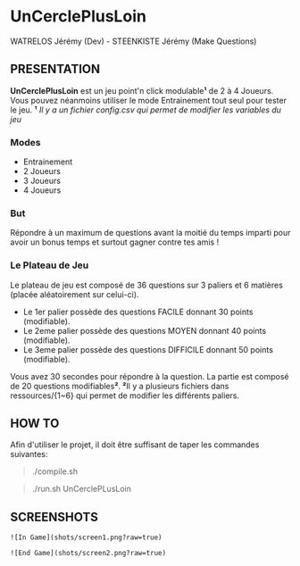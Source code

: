 # UnCerclePlusLoin

WATRELOS Jérémy (Dev) - STEENKISTE Jérémy (Make Questions)

## PRESENTATION

**UnCerclePlusLoin** est un jeu point'n click modulable**¹** de 2 à 4 Joueurs. Vous pouvez néanmoins utiliser le mode Entrainement tout seul pour tester le jeu. 
**¹** *Il y a un fichier config.csv qui permet de modifier les variables du jeu*
### Modes
* Entrainement
* 2 Joueurs
* 3 Joueurs
*  4 Joueurs
### But
Répondre à un maximum de questions avant la moitié du temps imparti pour avoir un bonus temps et surtout gagner contre tes amis !
### Le Plateau de Jeu
 Le plateau de jeu est composé de 36 questions sur 3 paliers et 6 matières (placée aléatoirement sur celui-ci).
* Le 1er palier possède des questions FACILE donnant 30 points (modifiable).
* Le 2eme palier possède des questions MOYEN donnant 40 points (modifiable).
* Le 3eme palier possède des questions DIFFICILE donnant 50 points (modifiable).

Vous avez 30 secondes pour répondre à la question.
La partie est composé de 20 questions modifiables**²**.
**²**Il y a plusieurs fichiers dans ressources/{1~6} qui permet de modifier les différents paliers.
## HOW TO
Afin d'utiliser le projet, il doit être suffisant de taper les 
commandes suivantes:

> ./compile.sh

>./run.sh UnCerclePLusLoin

## SCREENSHOTS
```
![In Game](shots/screen1.png?raw=true)
```
```
![End Game](shots/screen2.png?raw=true)
```

